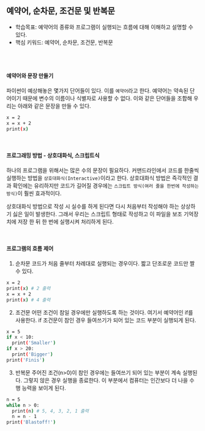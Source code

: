 ## 예약어, 순차문, 조건문 및 반복문

- 학습목표: 예약어의 종류와 프로그램이 실행되는 흐름에 대해 이해하고 설명할 수 있다.
- 핵심 키워드: 예약어, 순차문, 조건문, 반복문

<br></br>

#### 예약어와 문장 만들기

파이썬이 예상해놓은 몇가지 단어들이 있다. 이를 `예약어`라고 한다.
예약어는 약속된 단어이기 때문에 변수의 이름이나 식별자로 사용할 수 없다. 이와 같은 단어들을 조합해 우리는 아래와 같은 문장을 만들 수 있다.

```bash
x = 2
x = x + 2
print(x)
```

<br/>

#### 프로그래밍 방법 - 상호대화식, 스크립트식

하나의 프로그램을 위해서는 많은 수의 문장이 필요하다. 커맨드라인에서 코드를 한줄씩 실행하는 방법을 `상호대화식(Interactive)`이라고 한다.
상호대화식 방법은 즉각적인 결과 확인에는 유리하지만 코드가 길어질 경우에는 `스크립트 방식(여러 줄을 한번에 작성하는 방식)`이 훨씬 효과적이다.

상호대화식 방법으로 작성 시 실수를 하게 된다면 다시 처음부터 작성해야 하는 상상하기 싫은 일이 발생한다. 그래서 우리는 스크립트 형태로 작성하고 이 파일을 보조 기억장치에 저장 한 뒤 한 번에 실행시켜 처리하게 된다.

<br/>

#### 프로그램의 흐름 제어

1. 순차문
   코드가 처음 줄부터 차례대로 실행되는 경우이다. 짧고 단조로운 코드만 짤 수 있다.
```bash
x = 2
print(x) # 2 출력
x = x + 2
print(x) # 4 출력
```
2. 조건문
   어떤 조건이 참일 경우에만 실행하도록 하는 것이다. 여기서 예약어인 if를 사용한다. if 조건문이 참인 경우 들여쓰기가 되어 있는 코드 부분이 실행되게 된다.
```bash
x = 5
if x < 10:
  print('Smaller')
if x > 20:
  print('Bigger')
print('Finis')
```
3. 반복문
   주어진 조건(n>0)이 참인 경우에는 들여쓰기 되어 있는 부분이 계속 실행된다. 그렇지 않은 경우 실행을 종료한다. 이 부분에서 컴퓨터는 인간보다 더 나을 수행 능력을 보이게 된다.
```bash
n = 5
while n > 0:
  print(n) # 5, 4, 3, 2, 1 출력
  n = n - 1
print('Blastoff!')
```